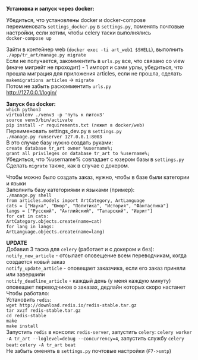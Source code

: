 **Установка и запуск через docker:**

Убедиться, что установлены docker и docker-compose\
переименовать `settings_docker.py` в `settings.py`, поменять почтовые настройки, если хотим, чтобы celery таски выполнялись\
`docker-compose up`

Зайти в контейнер web (`docker exec -ti art_web1 $SHELL`), выполнить `./app/tr_art/manage.py migrate`\
Если не получается, закомментить в `urls.py` все, что связано со view (иначе мигрейт не проходит) - 1 импорт и сами урлы, убедиться, что прошла миграция для приложения articles, если не прошла, сделать `makemigrations articles` -> `migrate`\
Потом не забыть раскомментить `urls.py`\
http://127.0.0.1/login/

**Запуск без docker:**\
`which python3`\
`virtualenv ./venv3 -p 'путь к питон3'`\
`source venv3/bin/activate`\
`pip install -r requirements.txt (лежит в docker/web)`\
Переименовать settings_dev.py в `settings.py`\
`./manage.py runserver 127.0.0.1:8003`\
В это случае базу нужно создать руками:\
`create database tr_art owner %username%;`\
`grant all privileges on database tr_art to %username%;`\
Убедиться, что %username% совпадает с юзером базы в `settings.py`\
Сделать `migrate` также, как в случае с докером.

Чтобы можно было создать заказ, нужно, чтобы в базе были категории и языки\
Заполнить базу категориями и языками (пример):\
`./manage.py shell`\
`from articles.models import ArtCategory, ArtLanguage`\
`cats = ["Наука", "Юмор", "Политика", "История", "Фантастика"]`\
`langs = ["Русский", "Английский", "Татарский", "Иврит"]`\
`for cat in cats:`\
    `ArtCategory.objects.create(name=cat)`\
`for lang in langs:`\
    `ArtLanguage.objects.create(name=lang)`

**UPDATE**\
Добавил 3 таска для `celery` (работает и с докером и без):
`notify_new_article` - отсылает оповещение всем переводчикам, когда создается новый заказ\
`notify_update_article` - оповещает заказчика, если его заказ приняли или завершили\
`notify_deadline_article` - каждый день (у меня каждую минуту) оповещает переводчиков о заказах, дедлайн которых скоро настанет\
Чтобы работало:\
Установить  `redis`:\
`wget http://download.redis.io/redis-stable.tar.gz`\
`tar xvzf redis-stable.tar.gz`\
`cd redis-stable`\
`make`\
`make install`\
Запустить `redis` в консоли: `redis-server`, запустить `celery`: `celery worker -A tr_art --loglevel=debug --concurrency=4`, запустить службу `celery beat`: `celery -A tr_art beat`\
Не забыть оменять в `settings.py` почтовые настройки (`F7->smtp`)